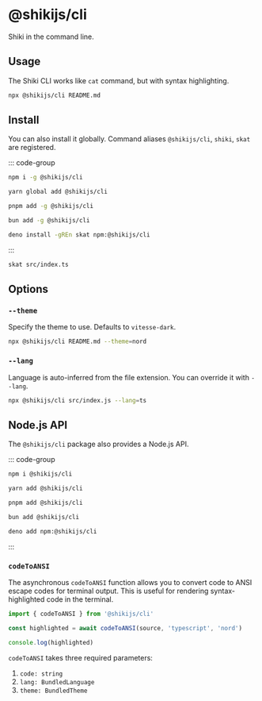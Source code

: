 # @shikijs/cli

<Badges name="@shikijs/cli" />

Shiki in the command line.

## Usage

The Shiki CLI works like `cat` command, but with syntax highlighting.

```bash
npx @shikijs/cli README.md
```

## Install

You can also install it globally. Command aliases `@shikijs/cli`, `shiki`, `skat` are registered.

::: code-group

```sh [npm]
npm i -g @shikijs/cli
```

```sh [yarn]
yarn global add @shikijs/cli
```

```sh [pnpm]
pnpm add -g @shikijs/cli
```

```sh [bun]
bun add -g @shikijs/cli
```

```sh [deno]
deno install -gREn skat npm:@shikijs/cli
```

:::

```sh
skat src/index.ts
```

## Options

### `--theme`

Specify the theme to use. Defaults to `vitesse-dark`.

```bash
npx @shikijs/cli README.md --theme=nord
```

### `--lang`

Language is auto-inferred from the file extension. You can override it with `--lang`.

```bash
npx @shikijs/cli src/index.js --lang=ts
```

## Node.js API

The `@shikijs/cli` package also provides a Node.js API.

::: code-group

```sh [npm]
npm i @shikijs/cli
```

```sh [yarn]
yarn add @shikijs/cli
```

```sh [pnpm]
pnpm add @shikijs/cli
```

```sh [bun]
bun add @shikijs/cli
```

```sh [deno]
deno add npm:@shikijs/cli
```

:::

### `codeToANSI`

The asynchronous `codeToANSI` function allows you to convert code to ANSI escape codes for terminal output.
This is useful for rendering syntax-highlighted code in the terminal.

```ts
import { codeToANSI } from '@shikijs/cli'

const highlighted = await codeToANSI(source, 'typescript', 'nord')

console.log(highlighted)
```

`codeToANSI` takes three required parameters:

1. `code: string`
2. `lang: BundledLanguage`
3. `theme: BundledTheme`
